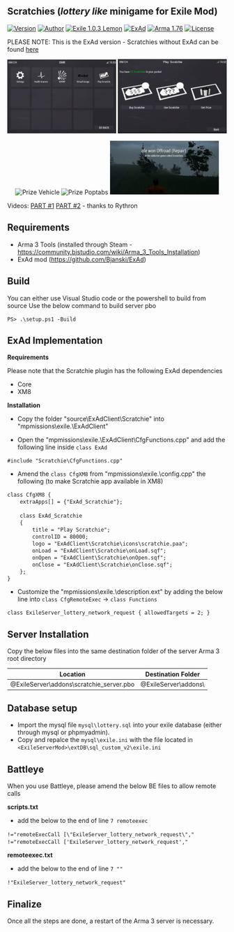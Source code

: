 ## Scratchies (*lottery like* minigame for Exile Mod)
[![Version](https://img.shields.io/badge/Version-1.4%20ExAd-green.svg)](https://github.com/ole1986/a3-exile-scratchie/releasese)
[![Author](https://img.shields.io/badge/Author-ole1986-green.svg)](https://github.com/ole1986)
[![Exile 1.0.3 Lemon](https://img.shields.io/badge/Exile-1.0.3%20Lemon-C72651.svg)](http://www.exilemod.com/devblog/103-update-lemon-r34/)
[![ExAd](https://img.shields.io/badge/ExAd-Yes-C72651.svg)](https://github.com/Bjanski/ExAd)
[![Arma 1.76](https://img.shields.io/badge/Arma-1.76-blue.svg)](https://dev.arma3.com/post/sitrep-00203)
[![License](https://img.shields.io/badge/License-APL-blue.svg)](https://www.bistudio.com/community/licenses/arma-public-license)

PLEASE NOTE: This is the ExAd version - Scratchies without ExAd can be found [here](https://github.com/ole1986/a3-exile-scratchie)

<p align="center">
    <img src="images/scratchie-xm8apps.PNG" width="250" title="Buy a scratch, get the prize">
    <img src="images/scratchie-xm8apps-inside.PNG" width="250" title="Use the scratchie in XM8">
</p>
<p align="center">
    <img src="images/prize-vehicle.jpg" width="250" title="Prize Vehicle">
    <img src="images/prize-poptabs.jpg" width="250" title="Prize Poptabs">
    <img src="images/winner-message.png" width="250" title="Prize Weapons">
</p>

Videos: [PART #1](https://www.youtube.com/watch?v=zVPXYhhYrbU) [PART #2](https://www.youtube.com/watch?v=2MC45ycnOkc) - thanks to Rythron

## Requirements

+ Arma 3 Tools (installed through Steam - https://community.bistudio.com/wiki/Arma_3_Tools_Installation)
+ ExAd mod (https://github.com/Bjanski/ExAd)

## Build

You can either use Visual Studio code or the powershell to build from source
Use the below command to build server pbo

```
PS> .\setup.ps1 -Build
```

## ExAd Implementation

**Requirements**

Please note that the Scratchie plugin has the following ExAd dependencies

* Core
* XM8

**Installation**

* Copy the folder "source\ExAdClient\Scratchie" into "mpmissions\exile.\ExAdClient"

* Open the "mpmissions\exile.\ExAdClient\CfgFunctions.cpp" and add the following line inside `class ExAd`

```
#include "Scratchie\CfgFunctions.cpp"
```

* Amend the `class CfgXM8` from "mpmissions\exile.\config.cpp" the following (to make Scratchie app available in XM8)

```
class CfgXM8 {
    extraApps[] = {"ExAd_Scratchie"};

    class ExAd_Scratchie
	{
		title = "Play Scratchie";
		controlID = 80000;
        logo = "ExAdClient\Scratchie\icons\scratchie.paa";
        onLoad = "ExAdClient\Scratchie\onLoad.sqf";
		onOpen = "ExAdClient\Scratchie\onOpen.sqf";
		onClose = "ExAdClient\Scratchie\onClose.sqf";
	};
}
```

* Customize the "mpmissions\exile.\description.ext" by adding the below line into `class CfgRemoteExec` -> `class Functions`

```
class ExileServer_lottery_network_request { allowedTargets = 2; }
```

## Server Installation

Copy the below files into the same destination folder of the server Arma 3 root directory

Location                                 | Destination Folder
---------------------------------------- | ----------------------
@ExileServer\addons\scratchie_server.pbo | @ExileServer\addons\

## Database setup

+ Import the mysql file `mysql\lottery.sql` into your exile database (either through mysql or phpmyadmin).
+ Copy and repalce the `mysql\exile.ini` with the file located in `<ExileServerMod>\extDB\sql_custom_v2\exile.ini`

## Battleye

When you use Battleye, please amend the below BE files to allow remote calls

**scripts.txt**

+ add the below to the end of line `7 remoteexec`

 `!="remoteExecCall [\"ExileServer_lottery_network_request\"," !="remoteExecCall ['ExileServer_lottery_network_request',"`
 
**remoteexec.txt**

+ add the below to the end of line `7 ""`

 `!"ExileServer_lottery_network_request"`

## Finalize

Once all the steps are done, a restart of the Arma 3 server is necessary.

